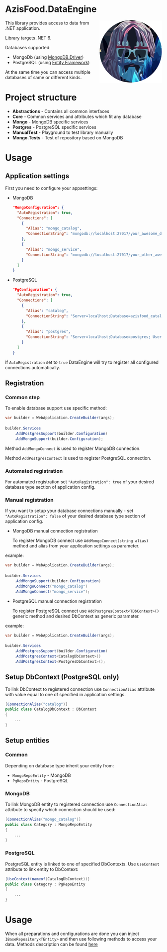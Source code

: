 # AzisFood.DataEngine
<img align="right" width="200" height="200" src="logo.png">

This library provides access to data from .NET application.

Library targets .NET 6.

Databases supported:
* MongoDb (using [MongoDB.Driver](https://docs.mongodb.com/drivers/csharp/))
* PostgreSQL (using [Entity Framework](https://docs.microsoft.com/ef/))

At the same time you can access multiple databases of same or different kinds.

# Project structure
  * **Abstractions** - Contains all common interfaces
  * **Core** - Common services and attributes which fit any database
  * **Mongo** - MongoDB specific services
  * **Postgres** - PostgreSQL specific services
  * **ManualTest** - Playground to test library manually
  * **Mongo.Tests** - Test of repository based on MongoDB

# Usage

## Application settings

First you need to configure your appsettings:
  * MongoDB
    ```json
    "MongoConfiguration": {
      "AutoRegistration": true,
      "Connections": [
        {
          "Alias": "mongo_catalog",
          "ConnectionString": "mongodb://localhost:27017/your_awesome_database"
        },
        {
          "Alias": "mongo_service",
          "ConnectionString": "mongodb://localhost:27017/your_other_awesome_database"
        }
      ]
    }
    ```
  * PostgreSQL
    ```json
    "PgConfiguration": {
      "AutoRegistration": true,
      "Connections": [
        {
          "Alias": "catalog",
          "ConnectionString": "Server=localhost;Database=azisfood_catalog; User Id=root;Password=root"
        },
        {
          "Alias": "postgres",
          "ConnectionString": "Server=localhost;Database=postgres; User Id=root;Password=root"
        }
      ]
    }
    ```

If ```AutoRegistration``` set to ```true``` DataEngine will try to register all configured connections automatically.

## Registration
### Common step
To enable database support use specific method:
```csharp
var builder = WebApplication.CreateBuilder(args);

builder.Services
    .AddPostgresSupport(builder.Configuration)
    .AddMongoSupport(builder.Configuration);
```

Method ```AddMongoConnect``` is used to register MongoDB connection.

Method ```AddPostgresContext``` is used to register PostgreSQL connection.
### Automated registration
For automated registration set ```"AutoRegistration": true``` of your desired database type section of application config.

### Manual registration
If you want to setup your database connections manually - set ```"AutoRegistration": false``` of your desired database type section of application config.
 * MongoDB manual connection registration 

    To register MongoDB connect use ```AddMongoConnect(string alias)``` method and alias from your application settings as parameter.

example:
```csharp
var builder = WebApplication.CreateBuilder(args);

builder.Services
    .AddMongoSupport(builder.Configuration)
    .AddMongoConnect("mongo_catalog")
    .AddMongoConnect("mongo_service");
```
* PostgreSQL manual connection registration

  To register PostgreSQL connect use ```AddPostgresContext<TDbContext>()``` generic method and desired DbContext as generic parameter.

example:
```csharp
var builder = WebApplication.CreateBuilder(args);

builder.Services
    .AddPostgresSupport(builder.Configuration)
    .AddPostgresContext<CatalogDbContext>()
    .AddPostgresContext<PostgresDbContext>();
```

## Setup DbContext (PostgreSQL only)
To link DbContext to registered connection use ```ConnectionAlias``` attribute with value equal to one of specified in application settings.

```csharp
[ConnectionAlias("catalog")]
public class CatalogDbContext : DbContext
{
    ...
}
```

## Setup entities

### Common
Depending on database type inherit your entity from:
* ```MongoRepoEntity``` - MongoDB
* ```PgRepoEntity``` - PostgreSQL

### MongoDB
To link MongoDB entity to registered connection use ```ConnectionAlias``` attribute to specify which connection should be used:
```csharp
[ConnectionAlias("mongo_catalog")]
public class Category : MongoRepoEntity
{
    ...
}
```

### PostgreSQL
PostgreSQL entity is linked to one of specified DbContexts. Use ```UseContext``` attribute to link entity to DbContext:
```csharp
[UseContext(nameof(CatalogDbContext))]
public class Category : PgRepoEntity
{
    ...
}
```

# Usage
When all preparations and configurations are done you can inject ```IBaseRepository<TEntity>``` and then use following methods
to access your data. Methods description can be found [here](https://github.com/SokolovPE/AzisFood.DataEngine/blob/master/AzisFood.DataEngine.Abstractions/Interfaces/IBaseRepository.cs)
